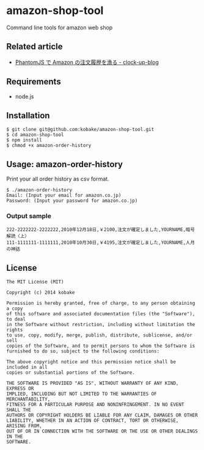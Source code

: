 amazon-shop-tool
================

Command line tools for amazon web shop

Related article
---------------
- [PhantomJS で Amazon の注文履歴を漁る - clock-up-blog](http://blog.clock-up.jp/entry/2014/09/07/phantomjs-amazon)


Requirements
------------
- node.js


Installation
------------

	$ git clone git@github.com:kobake/amazon-shop-tool.git
	$ cd amazon-shop-tool
	$ npm install
	$ chmod +x amazon-order-history


Usage: amazon-order-history
---------------------------
Print your all order history as csv format.

	$ ./amazon-order-history
	Email: (Input your email for amazon.co.jp)
	Password: (Input your password for amazon.co.jp)


### Output sample

	222-2222222-2222222,2010年12月18日,￥2100,注文が確定しました,YOURNAME,暗号解読〈上〉
	111-1111111-1111111,2010年10月30日,￥4195,注文が確定しました,YOURNAME,人月の神話


License
-------
    The MIT License (MIT)
    
    Copyright (c) 2014 kobake
    
    Permission is hereby granted, free of charge, to any person obtaining a copy
    of this software and associated documentation files (the "Software"), to deal
    in the Software without restriction, including without limitation the rights
    to use, copy, modify, merge, publish, distribute, sublicense, and/or sell
    copies of the Software, and to permit persons to whom the Software is
    furnished to do so, subject to the following conditions:
    
    The above copyright notice and this permission notice shall be included in all
    copies or substantial portions of the Software.
    
    THE SOFTWARE IS PROVIDED "AS IS", WITHOUT WARRANTY OF ANY KIND, EXPRESS OR
    IMPLIED, INCLUDING BUT NOT LIMITED TO THE WARRANTIES OF MERCHANTABILITY,
    FITNESS FOR A PARTICULAR PURPOSE AND NONINFRINGEMENT. IN NO EVENT SHALL THE
    AUTHORS OR COPYRIGHT HOLDERS BE LIABLE FOR ANY CLAIM, DAMAGES OR OTHER
    LIABILITY, WHETHER IN AN ACTION OF CONTRACT, TORT OR OTHERWISE, ARISING FROM,
    OUT OF OR IN CONNECTION WITH THE SOFTWARE OR THE USE OR OTHER DEALINGS IN THE
    SOFTWARE.
